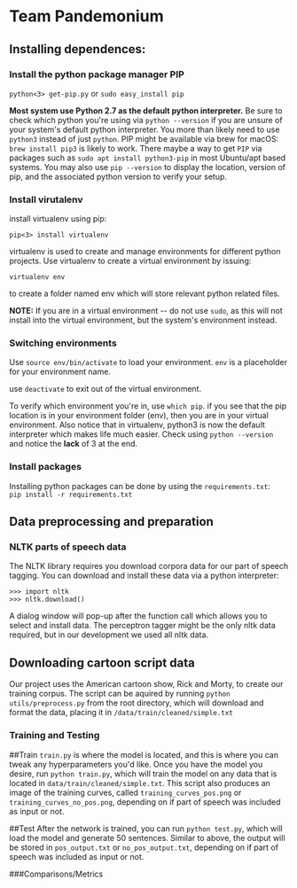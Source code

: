# Team Pandemonium

## Installing dependences:  
### Install the python package manager PIP  

```python<3> get-pip.py``` or ```sudo easy_install pip```  

__Most system use Python 2.7 as the default python interpreter.__ Be sure to check which python you're using via ```python --version``` if you are unsure of your system's default python interpreter.  You more than likely need to use ```python3``` instead of just ```python```.  PIP might be available via brew for macOS: ```brew install pip3``` is likely to work.  There maybe a way to get ```PIP``` via packages such as ```sudo apt install python3-pip``` in most Ubuntu/apt based systems.  You may also use ```pip --version``` to display the location, version of pip, and the associated python version to verify your setup.

### Install virutalenv
install virtualenv using pip:  

```pip<3> install virtualenv```

virtualenv is used to create and manage environments for different python projects.  Use virtualenv to create a virtual environment by issuing:

```virtualenv env```

to create a folder named env which will store relevant python related files.  

__NOTE:__ If you are in a virtual environment -- do not use ```sudo```, as this will not install into the virtual environment, but the system's environment instead.

### Switching environments
Use ```source env/bin/activate``` to load your environment.  ```env``` is a placeholder for your environment name.  

use ```deactivate``` to exit out of the virtual environment.  

To verify which environment you're in, use ```which pip```.  if you see that the pip location is in your environment folder (env), then you are in your virtual environment.  Also notice that in virtualenv, python3 is now the default interpreter which makes life much easier.  Check using ```python --version``` and notice the __lack__ of 3 at the end.

### Install packages
Installing python packages can be done by using the `requirements.txt`:  
```pip install -r requirements.txt```

## Data preprocessing and preparation

### NLTK parts of speech data  

The NLTK library requires you download corpora data for our part of speech tagging.  You can download and install these data via a python interpreter:

```
>>> import nltk  
>>> nltk.download()
```

A dialog window will pop-up after the function call which allows you to select and install data.  The perceptron tagger might be the only nltk data required, but in our development we used all nltk data.

## Downloading cartoon script data  
Our project uses the American cartoon show, Rick and Morty, to create our training corpus. The script can be aquired by running ```python utils/preprocess.py``` from the root directory, which will download and format the data, placing it in `/data/train/cleaned/simple.txt`

### Training and Testing 

##Train
`train.py` is where the model is located, and this is where you can tweak any hyperparameters you'd like. Once you have the model you desire, run ```python train.py```, which will train the model on any data that is located in `data/train/cleaned/simple.txt`.
This script also produces an image of the training curves, called `training_curves_pos.png` or `training_curves_no_pos.png`, depending on if part of speech was included as input or not.

##Test
After the network is trained, you can run ```python test.py```, which will load the model and generate 50 sentences. Similar to above, the output will be stored in `pos_output.txt` or `no_pos_output.txt`, depending on if part of speech was included as input or not.

###Comparisons/Metrics
